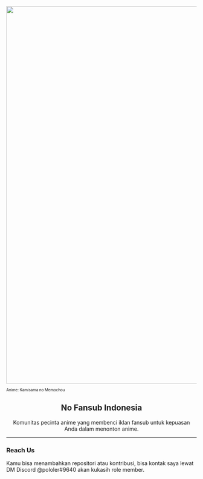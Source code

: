 <div align="center">
    <img src="https://github.com/nofsid/.github/assets/104710750/0ae1c14d-ba8c-4d79-a958-2c46f2c67731" width="1000">
    <p align="left" style="font-size:10px">Anime: Kamisama no Memochou
    <h2>No Fansub Indonesia</h2>
    <p>Komunitas pecinta anime yang membenci iklan fansub untuk kepuasan Anda dalam menonton anime.</p>
</div>

<hr />

### Reach Us
<p>Kamu bisa menambahkan repositori atau kontribusi, bisa kontak saya lewat DM Discord @pololer#9640 akan kukasih role member.</p>
